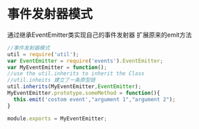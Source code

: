 # 事件发射器模式
通过继承EventEmitter类实现自己的事件发射器
扩展原来的emit方法

```javascript
//事件发射器模式
util = require('util');
var EventEmitter = require('events').EventEmitter;
var MyEventEmitter = function();
//use the util.inherits to inherit the Class
//util.inheits 建立了一条原型链
util.inherits(MyEventEmitter,EventEmitter);
MyEventEmitter.prototype.someMethod = function(){
  this.emit('costom event',"argument 1","argument 2");
}

module.exports = MyEventEmitter;
```
